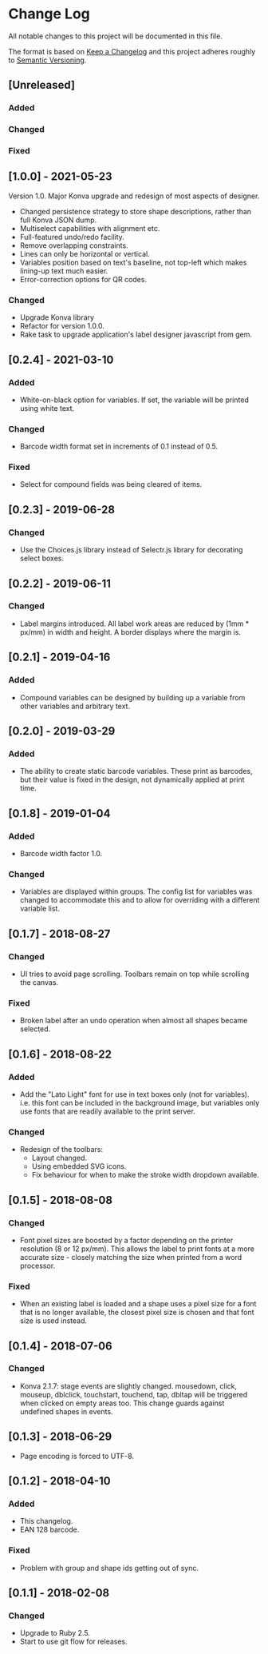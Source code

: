 # Change Log
All notable changes to this project will be documented in this file.

The format is based on [Keep a Changelog](http://keepachangelog.com/)
and this project adheres roughly to [Semantic Versioning](http://semver.org/).


## [Unreleased]
### Added
### Changed
### Fixed

## [1.0.0] - 2021-05-23

Version 1.0. Major Konva upgrade and redesign of most aspects of designer.

- Changed persistence strategy to store shape descriptions, rather than full Konva JSON dump.
- Multiselect capabilities with alignment etc.
- Full-featured undo/redo facility.
- Remove overlapping constraints.
- Lines can only be horizontal or vertical.
- Variables position based on text's baseline, not top-left which makes lining-up text much easier.
- Error-correction options for QR codes.

### Changed
- Upgrade Konva library
- Refactor for version 1.0.0.
- Rake task to upgrade application's label designer javascript from gem.

## [0.2.4] - 2021-03-10
### Added
- White-on-black option for variables. If set, the variable will be printed using white text.
### Changed
- Barcode width format set in increments of 0.1 instead of 0.5.
### Fixed
- Select for compound fields was being cleared of items.

## [0.2.3] - 2019-06-28
### Changed
- Use the Choices.js library instead of Selectr.js library for decorating select boxes.

## [0.2.2] - 2019-06-11
### Changed
- Label margins introduced. All label work areas are reduced by (1mm * px/mm) in width and height. A border displays where the margin is.

## [0.2.1] - 2019-04-16
### Added
- Compound variables can be designed by building up a variable from other variables and arbitrary text.

## [0.2.0] - 2019-03-29
### Added
- The ability to create static barcode variables. These print as barcodes, but their value is fixed in the design, not dynamically applied at print time.

## [0.1.8] - 2019-01-04
### Added
- Barcode width factor 1.0.
### Changed
- Variables are displayed within groups. The config list for variables was changed to accommodate this and to allow for overriding with a different variable list.

## [0.1.7] - 2018-08-27
### Changed
- UI tries to avoid page scrolling. Toolbars remain on top while scrolling the canvas.
### Fixed
- Broken label after an undo operation when almost all shapes became selected.

## [0.1.6] - 2018-08-22
### Added
- Add the "Lato Light" font for use in text boxes only (not for variables). i.e. this font can be included in the background image, but variables only use fonts that are readily available to the print server.
### Changed
- Redesign of the toolbars:
    - Layout changed.
    - Using embedded SVG icons.
    - Fix behaviour for when to make the stroke width dropdown available.

## [0.1.5] - 2018-08-08
### Changed
- Font pixel sizes are boosted by a factor depending on the printer resolution (8 or 12 px/mm). This allows the label to print fonts at a more accurate size - closely matching the size when printed from a word processor.
### Fixed
- When an existing label is loaded and a shape uses a pixel size for a font that is no longer available, the closest pixel size is chosen and that font size is used instead.

## [0.1.4] - 2018-07-06
### Changed
- Konva 2.1.7: stage events are slightly changed. mousedown, click, mouseup, dblclick, touchstart, touchend, tap, dbltap will be triggered when clicked on empty areas too. This change guards against undefined shapes in events.

## [0.1.3] - 2018-06-29
- Page encoding is forced to UTF-8.

## [0.1.2] - 2018-04-10
### Added
- This changelog.
- EAN 128 barcode.
### Fixed
- Problem with group and shape ids getting out of sync.

## [0.1.1] - 2018-02-08
### Changed
- Upgrade to Ruby 2.5.
- Start to use git flow for releases.
